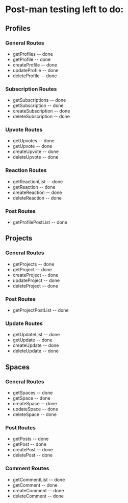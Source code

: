 # Post-man testing left to do:

## Profiles

### General Routes

- getProfiles -- done
- getProfile -- done
- createProfile -- done
- updateProfile -- done
- deleteProfile -- done

### Subscription Routes

- getSubscriptions -- done
- getSubscription -- done
- createSubscription -- done
- deleteSubscription -- done

### Upvote Routes

- getUpvotes -- done
- getUpvote -- done
- createUpvote -- done
- deleteUpvote -- done

### Reaction Routes

- getReactionList -- done
- getReaction -- done
- createReaction -- done
- deleteReaction -- done

### Post Routes

- getProfilePostList -- done

## Projects

### General Routes

- getProjects -- done
- getProject -- done
- createProject -- done
- updateProject -- done
- deleteProject -- done

### Post Routes

- getProjectPostList -- done

### Update Routes

- getUpdateList -- done
- getUpdate -- done
- createUpdate -- done
- deleteUpdate -- done

## Spaces

### General Routes

- getSpaces -- done
- getSpace -- done
- createSpace -- done
- updateSpace -- done
- deleteSpace -- done

### Post Routes

- getPosts -- done
- getPost -- done
- createPost -- done
- deletePost -- done

### Comment Routes

- getCommentList -- done
- getComment -- done
- createComment -- done
- deleteComment -- done
